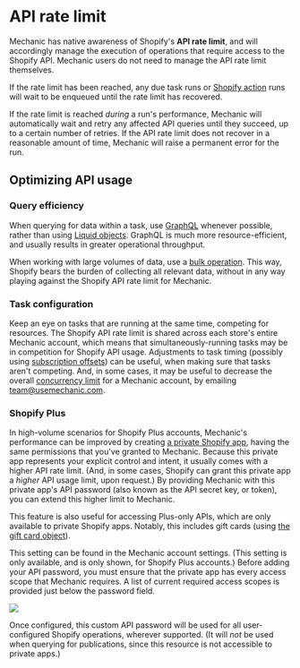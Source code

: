 # API rate limit

Mechanic has native awareness of Shopify's **API rate limit**, and will accordingly manage the execution of operations that require access to the Shopify API. Mechanic users do not need to manage the API rate limit themselves.

If the rate limit has been reached, any due task runs or [Shopify action](../actions/shopify.md) runs will wait to be enqueued until the rate limit has recovered.

If the rate limit is reached _during_ a run's performance, Mechanic will automatically wait and retry any affected API queries until they succeed, up to a certain number of retries. If the API rate limit does not recover in a reasonable amount of time, Mechanic will raise a permanent error for the run.

## Optimizing API usage

### Query efficiency

When querying for data within a task, use [GraphQL](read/graphql-in-liquid.md) whenever possible, rather than using [Liquid objects](read/liquid-objects.md). GraphQL is much more resource-efficient, and usually results in greater operational throughput.

When working with large volumes of data, use a [bulk operation](read/bulk-operations.md). This way, Shopify bears the burden of collecting all relevant data, without in any way playing against the Shopify API rate limit for Mechanic.

### Task configuration

Keep an eye on tasks that are running at the same time, competing for resources. The Shopify API rate limit is shared across each store's entire Mechanic account, which means that simultaneously-running tasks may be in competition for Shopify API usage. Adjustments to task timing \(possibly using [subscription offsets](../tasks/subscriptions.md#offsets)\) can be useful, when making sure that tasks aren't competing. And, in some cases, it may be useful to decrease the overall [concurrency limit](../runs/concurrency.md) for a Mechanic account, by emailing [team@usemechanic.com](mailto:team@usemechanic.com).

### Shopify Plus

In high-volume scenarios for Shopify Plus accounts, Mechanic's performance can be improved by creating [a private Shopify app](https://help.shopify.com/en/manual/apps/private-apps), having the same permissions that you've granted to Mechanic. Because this private app represents your explicit control and intent, it usually comes with a higher API rate limit. \(And, in some cases, Shopify can grant this private app a _higher_ API usage limit, upon request.\) By providing Mechanic with this private app's API password \(also known as the API secret key, or token\), you can extend this higher limit to Mechanic.

This feature is also useful for accessing Plus-only APIs, which are only available to private Shopify apps. Notably, this includes gift cards \(using [the gift card object](../../platform/liquid/objects/shopify/gift-card.md)\).

This setting can be found in the Mechanic account settings. \(This setting is only available, and is only shown, for Shopify Plus accounts.\) Before adding your API password, you must ensure that the private app has every access scope that Mechanic requires. A list of current required access scopes is provided just below the password field.

![](https://d33v4339jhl8k0.cloudfront.net/docs/assets/5ddd799f2c7d3a7e9ae472fc/images/5e1ae1ef2c7d3a7e9ae61301/5e1ae184f27d5.png)

Once configured, this custom API password will be used for all user-configured Shopify operations, wherever supported. \(It will _not_ be used when querying for publications, since this resource is not accessible to private apps.\)

